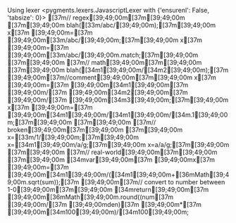 Using lexer <pygments.lexers.JavascriptLexer with {'ensurenl': False, 'tabsize': 0}>
[37m// regex[39;49;00m[37m[39;49;00m
[37m[39;49;00m
blah([33m/abc/[39;49;00m);[37m[39;49;00m
x[37m [39;49;00m=[37m [39;49;00m[33m/abc/[39;49;00m;[37m[39;49;00m
x[37m [39;49;00m=[37m [39;49;00m[33m/abc/[39;49;00m.match;[37m[39;49;00m
[37m[39;49;00m
[37m// math[39;49;00m[37m[39;49;00m
[37m[39;49;00m
blah([34m1[39;49;00m/[34m2[39;49;00m);[37m [39;49;00m[37m//comment[39;49;00m[37m[39;49;00m
x[37m [39;49;00m=[37m [39;49;00m[34m1[39;49;00m[37m [39;49;00m/[37m [39;49;00m[34m2[39;49;00m[37m [39;49;00m/[37m [39;49;00m[34m3[39;49;00m;[37m[39;49;00m
x[37m [39;49;00m=[37m [39;49;00m[34m1[39;49;00m/[34m1[39;49;00m/[34m.1[39;49;00m;[37m[39;49;00m
[37m[39;49;00m
[37m// broken[39;49;00m[37m[39;49;00m
[37m[39;49;00m
x=[33m/1/[39;49;00m;[37m[39;49;00m
x=[34m1[39;49;00m/a/g;[37m[39;49;00m
x=a/a/g;[37m[39;49;00m
[37m[39;49;00m
[37m// real-world[39;49;00m[37m[39;49;00m
[37m[39;49;00m
[34mvar[39;49;00m[37m [39;49;00mx[37m [39;49;00m=[37m [39;49;00m[34m1[39;49;00m/([34m1[39;49;00m+[36mMath[39;49;00m.sqrt(sum));[37m [39;49;00m[37m// convert to number between 1-0[39;49;00m[37m[39;49;00m
[34mreturn[39;49;00m[37m [39;49;00m[36mMath[39;49;00m.round((num[37m [39;49;00m/[37m [39;49;00mden)[37m [39;49;00m*[37m [39;49;00m[34m100[39;49;00m)/[34m100[39;49;00m;
